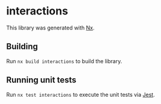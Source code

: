 # interactions

This library was generated with [Nx](https://nx.dev).

## Building

Run `nx build interactions` to build the library.

## Running unit tests

Run `nx test interactions` to execute the unit tests via [Jest](https://jestjs.io).
